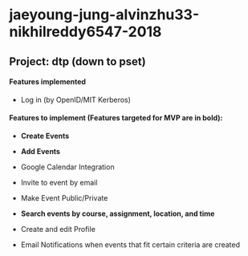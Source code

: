# jaeyoung-jung-alvinzhu33-nikhilreddy6547-2018

## Project: dtp (down to pset)

#### Features implemented

* Log in (by OpenID/MIT Kerberos)

#### Features to implement (Features targeted for MVP are in bold):

* **Create Events**

* **Add Events**

* Google Calendar Integration

* Invite to event by email

* Make Event Public/Private

* **Search events by course, assignment, location, and time**

* Create and edit Profile

* Email Notifications when events that fit certain criteria are created

